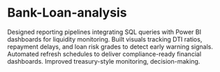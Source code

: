 # Bank-Loan-analysis
Designed reporting pipelines integrating SQL queries with Power BI dashboards for liquidity monitoring.  Built visuals tracking DTI ratios, repayment delays, and loan risk grades to detect early warning signals.  Automated refresh schedules to deliver compliance-ready financial dashboards.  Improved treasury-style monitoring,   decision-making.
